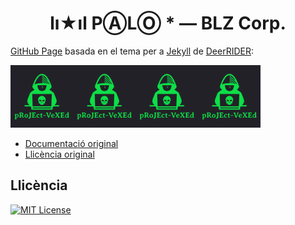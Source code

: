 <h1 align="center">lı★ıl PⒶLⓄ * — BLZ Corp.</h1>

[GitHub Page](https://pages.github.com) basada en el tema per a [Jekyll](https://jekyllrb.com) de [DeerRIDER](https://github.com/akiritsu):

<a href="https://github.com/akiritsu/pRoJEct-VeXEd"><img src="src/assets/img/favicon.png" alt="Logo" width="100" height="100"><img src="src/assets/img/favicon.png" alt="Logo" width="100" height="100"><img src="src/assets/img/favicon.png" alt="Logo" width="100" height="100"><img src="src/assets/img/favicon.png" alt="Logo" width="100" height="100"></a>

- [Documentació original](https://github.com/akiritsu/pRoJEct-VeXEd/blob/master/README.md)
- [Llicència original](https://github.com/akiritsu/pRoJEct-VeXEd/blob/master/LICENSE)

## Llicència

[![MIT License][license-shield]][license-url]

[license-shield]: https://img.shields.io/github/license/mantekillah/palo.svg
[license-url]: https://github.com/mantekillah/palo/blob/master/LICENSE

